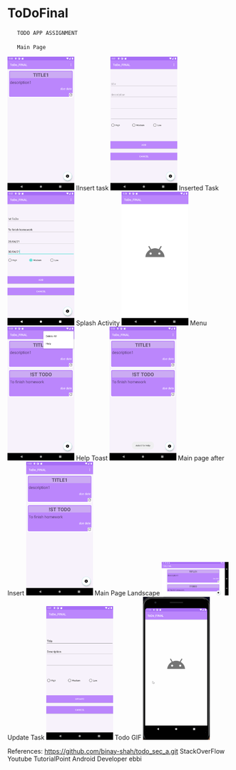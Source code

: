 # ToDoFinal

       TODO APP ASSIGNMENT

       Main Page
<img src="Screenshot_MainPage.png" width="150">
       IInsert task
<img src="Screenshot_addPage.png" width="150">
       Inserted Task
<img src="Screenshot_AddedPage.png" width="150">
       Splash Activity
<img src="Screenshot_splashActivity.png" width="150">
       Menu
<img src="Screenshot_Menu.png" width="150">
       Help Toast
<img src="Screenshot_help_toast.png" width="150">
        Main page after Insert
<img src="Screenshot_mainPage_added.png" width="150">
        Main Page Landscape
<img src="Screenshot_mainPage_landscape.png" width="150">
        Update Task
<img src="Screenshot_update.png" width="150">
        Todo GIF
<img src="todoApp1.gif" width="150">


References:
https://github.com/binay-shah/todo_sec_a.git
StackOverFlow
Youtube
TutorialPoint
Android Developer
ebbi
